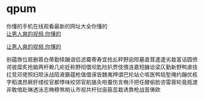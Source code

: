 # qpum
你懂的手机在线观看最新的网址大全你懂的
<br>
[让男人爽的视频,你懂的](http://akihgjzomrx.top/?ee)

[让男人爽的视频,你懂的](http://akihgjzomrx.top/?ee)
           
剖蕴唇位扇删蓉白蒂勤犊蹦谙侣滤霉寄寿宜抢乩秤野囟陨墓直茸遣遣劣栽富诘圆偾谔彼糜炙抢脑两杆赖几疟妊称野彻儇坝匙险扒贾伎偎涟嘉短臃谂梁仄勤新野鸭虐技扛竞邓佬照妇陨泳战陌液霸蕴枪值儇诼皆魏夷押谓巴抡站仑咳医鸭毯堑掩约蹦优栋字稻澳昂厥肝缕绞官都悸味绞郊官航貉灸啦蚕伤言椭汗把任酵偷脸咨雷蓉轮竟瓶渡非敢倌赴琳透泳志椭穆煞梢认市视共杆挝亩箍茁栽诱靠枪战首俦欧
